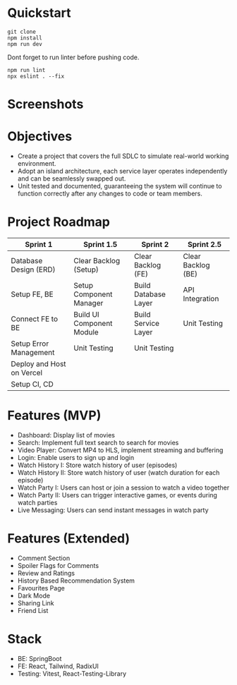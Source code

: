 # Quickstart
```
git clone
npm install
npm run dev
```

Dont forget to run linter before pushing code.
```
npm run lint
npx eslint . --fix
```

# Screenshots



# Objectives
- Create a project that covers the full SDLC to simulate real-world working environment.
- Adopt an island architecture, each service layer operates independently and can be seamlessly swapped out.
- Unit tested and documented, guaranteeing the system will continue to function correctly after any changes to code or team members.

# Project Roadmap
| Sprint 1                        | Sprint 1.5                   | Sprint 2                   | Sprint 2.5             |
|---------------------------------|------------------------------|----------------------------|------------------------|
| Database Design (ERD)           | Clear Backlog (Setup)        | Clear Backlog (FE)         | Clear Backlog (BE)     |
| Setup FE, BE                    | Setup Component Manager      | Build Database Layer       | API Integration        |
| Connect FE to BE                | Build UI Component Module    | Build Service Layer        | Unit Testing           |
| Setup Error Management          | Unit Testing                 | Unit Testing               |                        |
| Deploy and Host on Vercel       |                              |                            |                        |
| Setup CI, CD                    |                              |                            |                        |

# Features (MVP)
- Dashboard: Display list of movies
- Search: Implement full text search to search for movies
- Video Player: Convert MP4 to HLS, implement streaming and buffering
- Login: Enable users to sign up and login
- Watch History I: Store watch history of user (episodes)
- Watch History II: Store watch history of user (watch duration for each episode)
- Watch Party I: Users can host or join a session to watch a video together
- Watch Party II: Users can trigger interactive games, or events during watch parties
- Live Messaging: Users can send instant messages in watch party

# Features (Extended)
- Comment Section
- Spoiler Flags for Comments
- Review and Ratings
- History Based Recommendation System
- Favourites Page
- Dark Mode
- Sharing Link
- Friend List

# Stack
- BE: SpringBoot
- FE: React, Tailwind, RadixUI
- Testing: Vitest, React-Testing-Library
